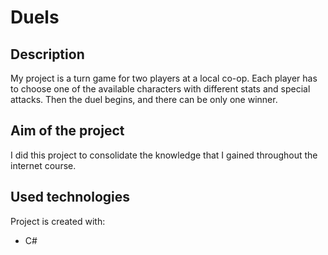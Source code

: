 # Duels

## Description
My project is a turn game for two players at a local co-op. Each player has to choose one of the available characters with different stats and special attacks. Then the duel begins, and there can be only one winner.

## Aim of the project
I did this project to consolidate the knowledge that I gained throughout the internet course.

## Used technologies
Project is created with:
* C#
